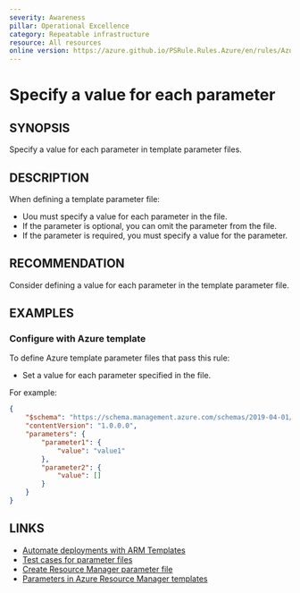 ```yaml
---
severity: Awareness
pillar: Operational Excellence
category: Repeatable infrastructure
resource: All resources
online version: https://azure.github.io/PSRule.Rules.Azure/en/rules/Azure.Template.ParameterValue/
---
```


# Specify a value for each parameter

## SYNOPSIS

Specify a value for each parameter in template parameter files.

## DESCRIPTION

When defining a template parameter file:

- Uou must specify a value for each parameter in the file.
- If the parameter is optional, you can omit the parameter from the file.
- If the parameter is required, you must specify a value for the parameter.

## RECOMMENDATION

Consider defining a value for each parameter in the template parameter file.

## EXAMPLES

### Configure with Azure template

To define Azure template parameter files that pass this rule:

- Set a value for each parameter specified in the file.

For example:

```json
{
    "$schema": "https://schema.management.azure.com/schemas/2019-04-01/deploymentParameters.json#",
    "contentVersion": "1.0.0.0",
    "parameters": {
        "parameter1": {
            "value": "value1"
        },
        "parameter2": {
            "value": []
        }
    }
}
```

## LINKS

- [Automate deployments with ARM Templates](https://docs.microsoft.com/azure/architecture/framework/devops/automation-infrastructure#automate-deployments-with-arm-templates)
- [Test cases for parameter files](https://docs.microsoft.com/azure/azure-resource-manager/templates/parameter-file-test-cases#parameters-must-contain-values)
- [Create Resource Manager parameter file](https://docs.microsoft.com/azure/azure-resource-manager/templates/parameter-files)
- [Parameters in Azure Resource Manager templates](https://docs.microsoft.com/azure/azure-resource-manager/templates/template-parameters)
